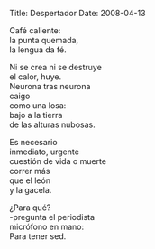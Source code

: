 Title: Despertador
Date: 2008-04-13

Café caliente:  
la punta quemada,  
la lengua da fé.  
 
Ni se crea ni se destruye  
el calor, huye.  
Neurona tras neurona  
caigo  
como una losa:  
bajo a la tierra  
de las alturas nubosas.  
 
Es necesario  
inmediato, urgente  
cuestión de vida o muerte  
correr más  
que el león  
y la gacela.  
 
¿Para qué?  
-pregunta el periodista  
micrófono en mano:  
Para tener sed.  
